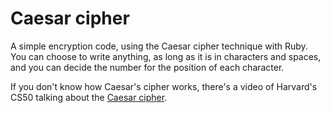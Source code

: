# Caesar cipher

A simple encryption code, using the Caesar cipher technique with Ruby. 
You can choose to write anything, as long as it is in characters and spaces, and you can decide the number for the position of each character.

If you don't know how Caesar's cipher works, there's a video of Harvard's CS50 talking about the [Caesar cipher](https://www.youtube.com/watch?v=36xNpbosfTY).